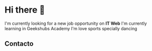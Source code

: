 # Hi there :wave:	

I'm currently looking for a new job opportunity on **IT Web**
I'm currently learning in Geekshubs Academy
I'm love sports specially dancing

## Contacto
